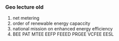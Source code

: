 ### Geo lecture old 
1. net metering
2. order of renewable energy capaccity
3. national mission on enhanced energy efficiency
4. BEE PAT MTEE EEFP FEEED PRGEE VCFEE EESL